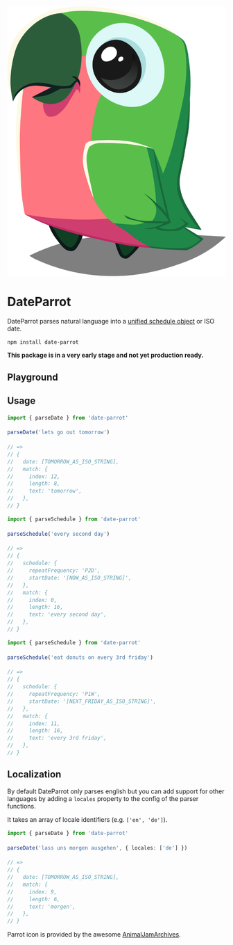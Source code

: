 <script setup>
import ParrotPlayground from './components/ParrotPlayground.vue'
</script>

<img src="/parrot.png" alt="Parrot" class="h-40 mb-4" />

# DateParrot

DateParrot parses natural language into a [unified schedule object](https://schema.org/Schedule) or ISO date.

```sh
npm install date-parrot
```

**This package is in a very early stage and not yet production ready.**

## Playground

<ParrotPlayground class="my-8" />

## Usage

```ts
import { parseDate } from 'date-parrot'

parseDate('lets go out tomorrow')

// =>
// {
//   date: [TOMORROW_AS_ISO_STRING],
//   match: {
//     index: 12,
//     length: 8,
//     text: 'tomorrow',
//   },
// }
```

```ts
import { parseSchedule } from 'date-parrot'

parseSchedule('every second day')

// =>
// {
//   schedule: {
//     repeatFrequency: 'P2D',
//     startDate: '[NOW_AS_ISO_STRING]',
//   },
//   match: {
//     index: 0,
//     length: 16,
//     text: 'every second day',
//   },
// }
```

```ts
import { parseSchedule } from 'date-parrot'

parseSchedule('eat donuts on every 3rd friday')

// =>
// {
//   schedule: {
//     repeatFrequency: 'P1W',
//     startDate: '[NEXT_FRIDAY_AS_ISO_STRING]',
//   },
//   match: {
//     index: 11,
//     length: 16,
//     text: 'every 3rd friday',
//   },
// }
```

## Localization

By default DateParrot only parses english but you can add support for other languages by adding a `locales` property to the config of the parser functions.

It takes an array of locale identifiers (e.g. `['en', 'de']`).

```ts
import { parseDate } from 'date-parrot'

parseDate('lass uns morgen ausgehen', { locales: ['de'] })

// =>
// {
//   date: [TOMORROW_AS_ISO_STRING],
//   match: {
//     index: 9,
//     length: 6,
//     text: 'morgen',
//   },
// }
```

Parrot icon is provided by the awesome [AnimalJamArchives](https://www.animaljamarchives.com/).
